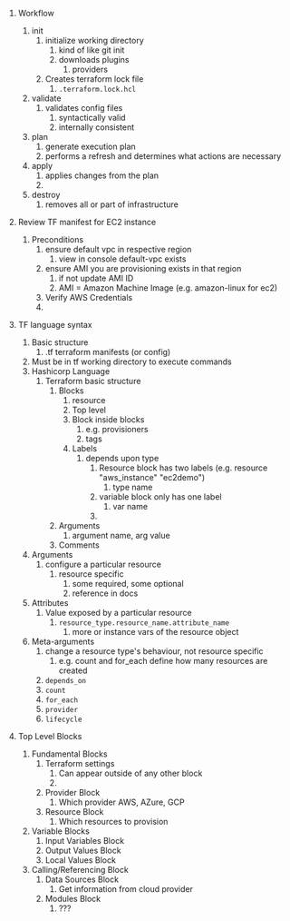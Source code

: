 1. Workflow
   1. init
      1. initialize working directory
         1. kind of like git init
         2. downloads plugins
            1. providers
      2. Creates terraform lock file
         1. `.terraform.lock.hcl`
   2. validate
      1. validates config files
         1. syntactically valid
         2. internally consistent
   3. plan
      1. generate execution plan
      2. performs a refresh and determines what actions are necessary
   4. apply
      1. applies changes from the plan
      2. 
   5. destroy
      1. removes all or part of infrastructure

2. Review TF manifest for EC2 instance
   1. Preconditions
      1. ensure default vpc in respective region
         1. view in console default-vpc exists
      2. ensure AMI you are provisioning exists in that region
         1. if not update AMI ID
         2. AMI = Amazon Machine Image (e.g. amazon-linux for ec2)
      3. Verify AWS Credentials
      4. 

3. TF language syntax
   1. Basic structure
      1. .tf terraform manifests (or config)
   2. Must be in tf working directory to execute commands
   3. Hashicorp Language
      1. Terraform basic structure
         1. Blocks
            1. resource
            2. Top level
            3. Block inside blocks
               1. e.g. provisioners
               2. tags
            4. Labels
               1. depends upon type
                  1. Resource block has two labels (e.g. resource "aws_instance" "ec2demo")
                     1. type name
                  2. variable block only has one label
                     1. var name
                  3. 
         2. Arguments
            1. argument name, arg value 
         3. Comments
   4. Arguments
      1. configure a particular resource
         1. resource specific
            1. some required, some optional
            2. reference in docs
   5. Attributes
      1. Value exposed by a particular resource
         1. `resource_type.resource_name.attribute_name`
            1. more or instance vars of the resource object
   6. Meta-arguments
      1. change a resource type's behaviour, not resource specific
         1. e.g.  count and for_each define how many resources are created
      2. `depends_on`
      3. `count`
      4. `for_each`
      5. `provider`
      6. `lifecycle`
4. Top Level Blocks
   1. Fundamental Blocks
      1. Terraform settings
         1. Can appear outside of any other block
         2. 
      2. Provider Block
         1. Which provider AWS, AZure, GCP
      3. Resource Block
         1. Which resources to provision
   2. Variable Blocks
      1. Input Variables Block
      2. Output Values Block
      3. Local Values Block
   3. Calling/Referencing Block
      1. Data Sources Block
         1. Get information from cloud provider
      2. Modules Block
         1. ???  

